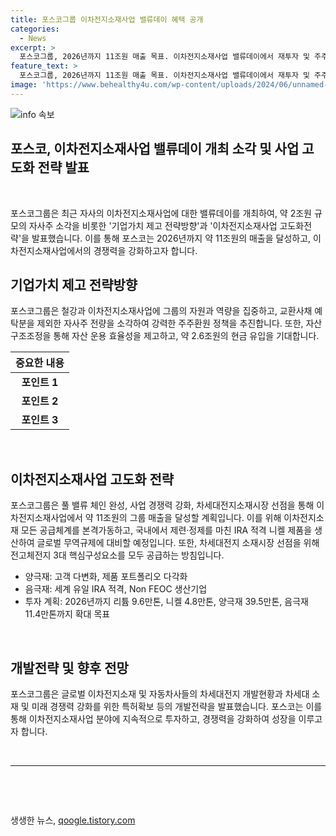 ```yaml
---
title: 포스코그룹 이차전지소재사업 밸류데이 혜택 공개
categories:
  - News
excerpt: >
  포스코그룹, 2026년까지 11조원 매출 목표. 이차전지소재사업 밸류데이에서 재투자 및 주주환원 방안 발표. 자사주 525만주(약 1.9조원) 소각 및 풀 밸류체인 구축 등이 주요 내용. 이차전지소재산업 선점 및 확대를 통한 경쟁력 강화 전략. 포스코는 캐즘을 돌파하기 위해 리튬, 니켈 등 우량자원 확보와 전고체전지 핵심 구성요소 공급 계획도 밝힘. 혁신과 성장을 위한 투자와 개발전략에 주목.
feature_text: >
  포스코그룹, 2026년까지 11조원 매출 목표. 이차전지소재사업 밸류데이에서 재투자 및 주주환원 방안 발표. 자사주 525만주(약 1.9조원) 소각 및 풀 밸류체인 구축 등이 주요 내용. 이차전지소재산업 선점 및 확대를 통한 경쟁력 강화 전략. 포스코는 캐즘을 돌파하기 위해 리튬, 니켈 등 우량자원 확보와 전고체전지 핵심 구성요소 공급 계획도 밝힘. 혁신과 성장을 위한 투자와 개발전략에 주목.
image: 'https://www.behealthy4u.com/wp-content/uploads/2024/06/unnamed-file.png'
---
```


<p><img src="https://www.behealthy4u.com/wp-content/uploads/2024/06/unnamed-file.png" alt="info 속보" /></p>

<h2>포스코, 이차전지소재사업 밸류데이 개최 소각 및 사업 고도화 전략 발표</h2>

<p data-ke-size="size16">&nbsp;</p>

<p>포스코그룹은 최근 자사의 이차전지소재사업에 대한 밸류데이를 개최하여, 약 2조원 규모의 자사주 소각을 비롯한 '기업가치 제고 전략방향'과 '이차전지소재사업 고도화전략'을 발표했습니다. 이를 통해 포스코는 2026년까지 약 11조원의 매출을 달성하고, 이차전지소재사업에서의 경쟁력을 강화하고자 합니다.</p></p>

<h2 data-ke-size="size26">기업가치 제고 전략방향</h2>

<p data-ke-size="size16">포스코그룹은 철강과 이차전지소재사업에 그룹의 자원과 역량을 집중하고, 교환사채 예탁분을 제외한 자사주 전량을 소각하여 강력한 주주환원 정책을 추진합니다. 또한, 자산 구조조정을 통해 자산 운용 효율성을 제고하고, 약 2.6조원의 현금 유입을 기대합니다.</p>

<table>
<thead>
    <tr>
        <th style="text-align: center;">중요한 내용</th>
    </tr>
</thead>
<tbody>
    <tr>
        <td style="text-align: center; height: 17px;"><b>포인트 1</b></td>
    </tr>
    <tr>
        <td style="text-align: center; height: 17px;"><b>포인트 2</b></td>
    </tr>
    <tr>
        <td style="text-align: center; height: 17px;"><b>포인트 3</b></td>
    </tr>
</tbody>
</table>

<p data-ke-size="size16">&nbsp;</p>

<h2 data-ke-size="size26">이차전지소재사업 고도화 전략</h2>

<p data-ke-size="size16">포스코그룹은 풀 밸류 체인 완성, 사업 경쟁력 강화, 차세대전지소재시장 선점을 통해 이차전지소재사업에서 약 11조원의 그룹 매출을 달성할 계획입니다. 이를 위해 이차전지소재 모든 공급체계를 본격가동하고, 국내에서 제련·정제를 마친 IRA 적격 니켈 제품을 생산하여 글로벌 무역규제에 대비할 예정입니다. 또한, 차세대전지 소재시장 선점을 위해 전고체전지 3대 핵심구성요소를 모두 공급하는 방침입니다.</p>

<ul>
    <li>양극재: 고객 다변화, 제품 포트폴리오 다각화</li>
    <li>음극재: 세계 유일 IRA 적격, Non FEOC 생산기업</li>
    <li>투자 계획: 2026년까지 리튬 9.6만톤, 니켈 4.8만톤, 양극재 39.5만톤, 음극재 11.4만톤까지 확대 목표</li>
</ul>

<p data-ke-size="size16">&nbsp;</p>

<h2 data-ke-size="size26">개발전략 및 향후 전망</h2>

<p data-ke-size="size16">포스코그룹은 글로벌 이차전지소재 및 자동차사들의 차세대전지 개발현황과 차세대 소재 및 미래 경쟁력 강화를 위한 특허확보 등의 개발전략을 발표했습니다. 포스코는 이를 통해 이차전지소재사업 분야에 지속적으로 투자하고, 경쟁력을 강화하여 성장을 이루고자 합니다.</p>

<p data-ke-size="size16">&nbsp;</p>

<hr>

<p data-ke-size="size16">&nbsp;</p>

<p data-ke-size="size16">&nbsp;</p>
생생한 뉴스, <a href="https://qoogle.tistory.com" rel="dofollow">qoogle.tistory.com</a>


